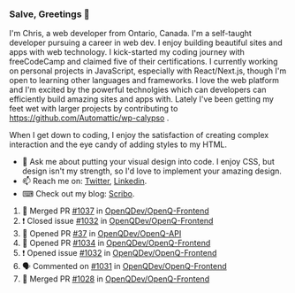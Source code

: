 ### Salve, Greetings 👋

I'm Chris, a web developer from Ontario, Canada. I'm a self-taught developer pursuing a career in web dev. I enjoy building beautiful sites and apps with web technology.
I kick-started my coding journey with freeCodeCamp and claimed five of their certifications.  I currently working on personal projects in JavaScript, especially with React/Next.js, though I'm open to learning other languages and frameworks. I love the web platform and I'm excited by the powerful technolgies which can developers can efficiently build amazing sites and apps with. Lately I've been getting my feet wet with larger projects by contributing to https://github.com/Automattic/wp-calypso .

When I get down to coding, I enjoy the satisfaction of creating complex interaction and the eye candy of adding styles to my HTML. 

- 💬 Ask me about putting your visual design into code. I enjoy CSS, but design isn't my strength, so I'd love to implement your amazing design.
- 📫 Reach me on: [Twitter](https://twitter.com/Christo28120856), [Linkedin](https://www.linkedin.com/in/christopher-stevers-07b9a5204/).
- ⌨ Check out my blog: [Scribo](https://christopherstevers.cf).
<!--
**Christopher-Stevers/Christopher-Stevers** is a ✨ _special_ ✨ repository because its `README.md` (this file) appears on your GitHub profile.

Here are some ideas to get you started:

- 🔭 I’m currently working on ...
- 🌱 I’m currently learning ...
- 👯 I’m looking to collaborate on ...
- 🤔 I’m looking for help with ...
- 😄 Pronouns: ...
- ⚡ Fun fact: ...
-->

<!--START_SECTION:activity-->
1. 🎉 Merged PR [#1037](https://github.com/OpenQDev/OpenQ-Frontend/pull/1037) in [OpenQDev/OpenQ-Frontend](https://github.com/OpenQDev/OpenQ-Frontend)
2. ❗️ Closed issue [#1032](https://github.com/OpenQDev/OpenQ-Frontend/issues/1032) in [OpenQDev/OpenQ-Frontend](https://github.com/OpenQDev/OpenQ-Frontend)
3. 💪 Opened PR [#37](https://github.com/OpenQDev/OpenQ-API/pull/37) in [OpenQDev/OpenQ-API](https://github.com/OpenQDev/OpenQ-API)
4. 💪 Opened PR [#1034](https://github.com/OpenQDev/OpenQ-Frontend/pull/1034) in [OpenQDev/OpenQ-Frontend](https://github.com/OpenQDev/OpenQ-Frontend)
5. ❗️ Opened issue [#1032](https://github.com/OpenQDev/OpenQ-Frontend/issues/1032) in [OpenQDev/OpenQ-Frontend](https://github.com/OpenQDev/OpenQ-Frontend)
6. 🗣 Commented on [#1031](https://github.com/OpenQDev/OpenQ-Frontend/issues/1031) in [OpenQDev/OpenQ-Frontend](https://github.com/OpenQDev/OpenQ-Frontend)
7. 🎉 Merged PR [#1028](https://github.com/OpenQDev/OpenQ-Frontend/pull/1028) in [OpenQDev/OpenQ-Frontend](https://github.com/OpenQDev/OpenQ-Frontend)
<!--END_SECTION:activity-->
